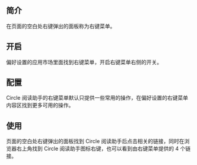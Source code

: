 简介
--

在页面的空白处右键弹出的面板称为右键菜单。

开启
--

偏好设置的应用市场里面找到右键菜单，开启右键菜单右侧的开关。

配置
--

Circle 阅读助手的右键菜单默认只提供一些常用的操作，在偏好设置的右键菜单内容区找到更多可用的操作。

使用
--

页面的空白处右键弹出的面板找到 Circle 阅读助手后点击相关的链接，同时在浏览器右上角找到 Circle 阅读助手图标右键，也可以看到由右键菜单提供的 4 个链接。